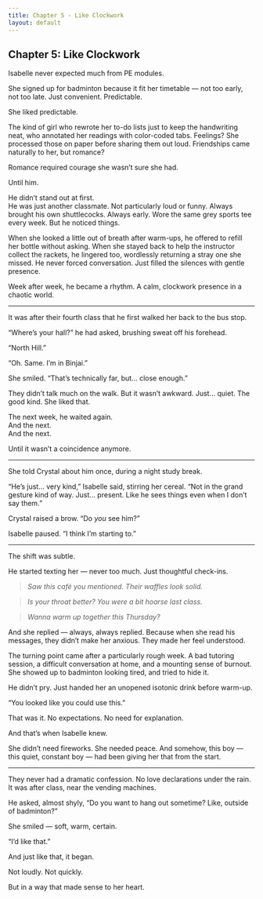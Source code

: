 ```yaml
---
title: Chapter 5 - Like Clockwork
layout: default
---
```


## Chapter 5: Like Clockwork

Isabelle never expected much from PE modules.

She signed up for badminton because it fit her timetable — not too early, not too late. Just convenient. Predictable.

She liked predictable.

The kind of girl who rewrote her to-do lists just to keep the handwriting neat, who annotated her readings with color-coded tabs. Feelings? She processed those on paper before sharing them out loud. Friendships came naturally to her, but romance?

Romance required courage she wasn’t sure she had.

Until him.

He didn’t stand out at first.  
He was just another classmate. Not particularly loud or funny. Always brought his own shuttlecocks. Always early. Wore the same grey sports tee every week. But he noticed things.

When she looked a little out of breath after warm-ups, he offered to refill her bottle without asking. When she stayed back to help the instructor collect the rackets, he lingered too, wordlessly returning a stray one she missed. He never forced conversation. Just filled the silences with gentle presence.

Week after week, he became a rhythm. A calm, clockwork presence in a chaotic world.

---

It was after their fourth class that he first walked her back to the bus stop.

“Where’s your hall?” he had asked, brushing sweat off his forehead.

“North Hill.”

“Oh. Same. I’m in Binjai.”

She smiled. “That’s technically far, but... close enough.”

They didn’t talk much on the walk. But it wasn’t awkward. Just... quiet. The good kind. She liked that.

The next week, he waited again.  
And the next.  
And the next.

Until it wasn’t a coincidence anymore.

---

She told Crystal about him once, during a night study break.

“He’s just... very kind,” Isabelle said, stirring her cereal. “Not in the grand gesture kind of way. Just… present. Like he sees things even when I don’t say them.”

Crystal raised a brow. “Do *you* see him?”

Isabelle paused. “I think I’m starting to.”

---

The shift was subtle.

He started texting her — never too much. Just thoughtful check-ins.

> *Saw this café you mentioned. Their waffles look solid.*

> *Is your throat better? You were a bit hoarse last class.*

> *Wanna warm up together this Thursday?*

And she replied — always, always replied. Because when she read his messages, they didn’t make her anxious. They made her feel understood.

The turning point came after a particularly rough week. A bad tutoring session, a difficult conversation at home, and a mounting sense of burnout. She showed up to badminton looking tired, and tried to hide it.

He didn’t pry. Just handed her an unopened isotonic drink before warm-up.

“You looked like you could use this.”

That was it. No expectations. No need for explanation.

And that’s when Isabelle knew.

She didn’t need fireworks. She needed peace. And somehow, this boy — this quiet, constant boy — had been giving her that from the start.

---

They never had a dramatic confession. No love declarations under the rain. It was after class, near the vending machines.

He asked, almost shyly, “Do you want to hang out sometime? Like, outside of badminton?”

She smiled — soft, warm, certain.

“I’d like that.”

And just like that, it began.

Not loudly. Not quickly.

But in a way that made sense to her heart.